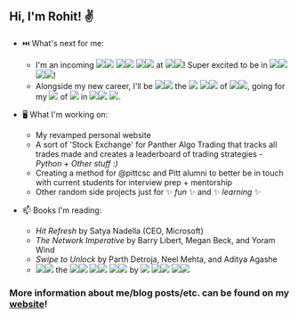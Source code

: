 ## Hi, I'm Rohit! ✌️


- ⏭️ What's next for me: 
  * I'm an incoming ![](https://bit.ly/3nIfCrr)![](https://bit.ly/3nIfCrr) ![](https://bit.ly/3nIfCrr)![](https://bit.ly/3nIfCrr) ![](https://bit.ly/3nIfCrr)![](https://bit.ly/3nIfCrr) at ![](https://bit.ly/3nIfCrr)![](https://bit.ly/3nIfCrr)! Super excited to be in ![](https://bit.ly/3nIfCrr)![](https://bit.ly/3nIfCrr) ![](https://bit.ly/3nIfCrr)![](https://bit.ly/3nIfCrr)!
  * Alongside my new career, I'll be ![](https://bit.ly/3nIfCrr)![](https://bit.ly/3nIfCrr) the ![](https://bit.ly/3nIfCrr) ![](https://bit.ly/3nIfCrr)![](https://bit.ly/3nIfCrr) of ![](https://bit.ly/3nIfCrr)![](https://bit.ly/3nIfCrr), going for my ![](https://bit.ly/3nIfCrr) of ![](https://bit.ly/3nIfCrr) in ![](https://bit.ly/3nIfCrr)![](https://bit.ly/3nIfCrr) ![](https://bit.ly/3nIfCrr).

- 🖥️ What I'm working on:
  * My revamped personal website
  * A sort of 'Stock Exchange' for Panther Algo Trading that tracks all trades made and creates a leaderboard of trading strategies - *Python + Other stuff :)*
  * Creating a method for @pittcsc and Pitt alumni to better be in touch with current students for interview prep + mentorship
  * Other random side projects just for ✨ _fun_ ✨ and ✨ _learning_ ✨

- 📫 Books I'm reading:
  * *Hit Refresh* by Satya Nadella (CEO, Microsoft)
  * *The Network Imperative* by  Barry Libert, Megan Beck, and Yoram Wind
  * *Swipe to Unlock* by Parth Detroja, Neel Mehta, and Aditya Agashe
  * ![](https://bit.ly/3nIfCrr)![](https://bit.ly/3nIfCrr) the ![](https://bit.ly/3nIfCrr)![](https://bit.ly/3nIfCrr) ![](https://bit.ly/3nIfCrr)![](https://bit.ly/3nIfCrr) ![](https://bit.ly/3nIfCrr)![](https://bit.ly/3nIfCrr) by ![](https://bit.ly/3nIfCrr) ![](https://bit.ly/3nIfCrr)![](https://bit.ly/3nIfCrr) ![](https://bit.ly/3nIfCrr)![](https://bit.ly/3nIfCrr)

### More information about me/blog posts/etc. can be found on my [website](https://rohitganguly.com)!

<!--
**rohit-ganguly/rohit-ganguly** is a ✨ _special_ ✨ repository because its `README.md` (this file) appears on your GitHub profile.

Here are some ideas to get you started:

- 🔭 I’m currently working on ...
- 🌱 I’m currently learning ...
- 👯 I’m looking to collaborate on ...
- 🤔 I’m looking for help with ...
- 💬 Ask me about ...
- 📫 How to reach me: ...
- 😄 Pronouns: ...
- ⚡ Fun fact: ...
-->
